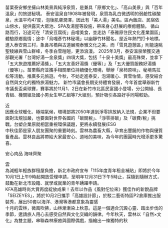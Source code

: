 
苗栗泰安鄉坐擁山林美景與純淨泉質，是兼具「原鄉文化」、「高山美景」與「百年溫泉」的旅遊秘境。
泰安溫泉自1908年被發現，泉質為乳白微透明的弱鹼性碳酸泉，水溫平均47度，泡後肌膚潤澤，因此有「美人湯」美名。區內飯店、民宿依山傍水，提供露天大眾池、SPA及湯屋等設施，帶來身心舒展的療癒體驗。
循山路而行，沿途可在「清安豆腐街」品嚐美食，並走訪「泰雅原住民文化產業園區」體驗原鄉風情；途中「烏嘎彥竹林秘境」以幽靜竹林聞名，是近年熱門打卡地標。進入泰安南三村，象鼻吊橋與古道展現泰雅文化之美，而「雪見遊憩區」則能遠眺聖稜線與雪山群峰，冬季白雪皚皚，更添浪漫。
2025年3月，泰安溫泉榮獲交通部觀光署「台灣好湯—金泉獎」四項大獎，包括「十泉十美獎」最高殊榮，並拿下「五大旅遊推薦好湯獎」、「五大友善好湯獎（優等）」及「五大優質服務好湯獎（優等）」。苗栗縣府並攜手相關單位持續優化環境，舉辦「泉柿原味」、秘境馬拉松等活動，推廣多元旅遊。今秋，不妨走進泰安，泡湯暖心、賞雪怡情，感受結合自然與文化的獨特旅湯魅力。
                    新竹市議會長期支持體育發展，今年首度舉辦新竹市議長盃桌球賽，賽事將於11月1、2日在新竹市北區民富國小登場，分公開組、長青組、機關組及國小男女生甲乙組等7大組別，預計吸引各路好手同場較勁。 

近                  
                    因應全球暖化、極端氣候，環境部將2050年達到淨零排放納入法規，企業不但要面對法規加嚴，也要面對世界各國的「碳關稅」、「淨零排碳」及「碳費/稅」挑戰。台塑企業原就相當重視環保議題，更將永續發展(ESG                  
                    中秋佳節是家人朋友團聚的重要時刻。雲林為農畜大縣，孕育出豐饒的作物與優質畜產品。雲林良品將帶給大家最安心、道地的美味，為今年的團圓時光增添更多驚喜。 




安心肉品 海味齊聚 

雲                  
                    為減輕年輕族群租屋負擔，新北市政府宣布「115年度青年租金補貼」即將於今年10月1日上午9時起開放受理申請，至明年12月31日下午5時止，採隨到隨辦方式，鼓勵在新北市設籍、就學或就業的青年踴躍申請。                   
                    KFA高雄時尚大賞再度綻放成果！去年以作品《風對佗位來》獲佳作的新銳品牌「SEIZEYES」，將於10月2日攜手「高雄設計節」，於駁二藝術特區P2倉庫推出服裝秀，展出50套以海洋、港灣等港都意象為靈感                  
                    十月的雲林，微風吹拂，山林漸漸染上秋意。這是一個適合沉澱心靈、踏出步伐的季節，邀請旅人用心去感受自然與文化交織的韻律。今年秋天，雲林以「自然×文化」為雙主題，串聯森林療癒與國際偶戲，描繪出一條獨特的秋                  